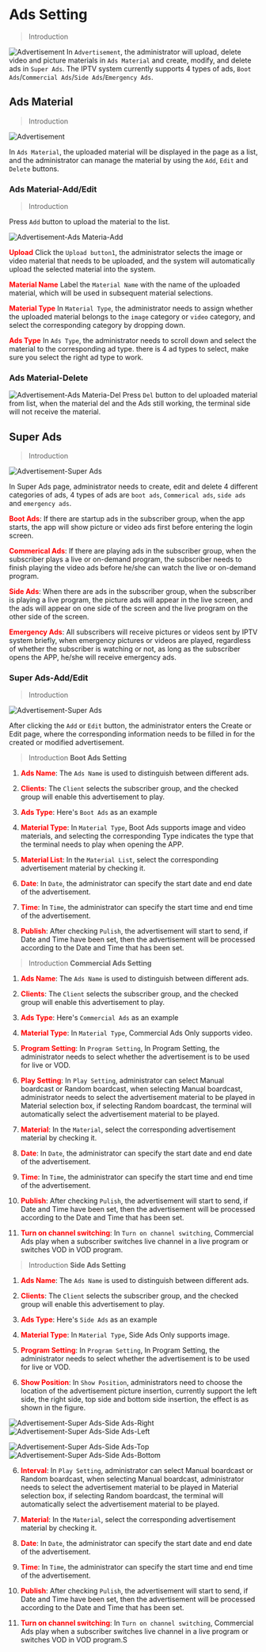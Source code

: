 # Ads Setting

>Introduction

![Advertisement](_images/16.png) In `Advertisement`, the administrator will upload, delete video and picture materials in `Ads Material` and create, modify, and delete ads in `Super Ads`. The IPTV system currently supports 4 types of ads, `Boot Ads`/`Commercial Ads`/`Side Ads`/`Emergency Ads`.

## Ads Material

>Introduction

![Advertisement](_images/16-1.png)

In `Ads Material`, the uploaded material will be displayed in the page as a list, and the administrator can manage the material by using the `Add`, `Edit` and `Delete` buttons.

### Ads Material-Add/Edit

>Introduction

Press `Add` button to upload the material to the list.

![Advertisement-Ads Materia-Add ](_images/16-2.png)


<font color="red">**Upload**</font> Click the `Upload button1`, the administrator selects the image or video material that needs to be uploaded, and the system will automatically upload the selected material into the system.

<font color="red">**Material Name**</font> Label the `Material Name` with the name of the uploaded material, which will be used in subsequent material selections.

<font color="red">**Material Type**</font> In `Material Type`, the administrator needs to assign whether the uploaded material belongs to the `image` category or `video` category, and select the corresponding category by dropping down.

<font color="red">**Ads Type**</font> In `Ads Type`, the administrator needs to scroll down and select the material to the corresponding ad type. there is 4 ad types to select, make sure you select the right ad type to work.

### Ads Material-Delete

![Advertisement-Ads Materia-Del ](_images/icon/icon-6.png) Press `Del` button to del uploaded material from list, when the material del and the Ads still working, the terminal side will not receive the material.

## Super Ads

>Introduction

![Advertisement-Super Ads ](_images/16-3.png)

In Super Ads page, administrator needs to create, edit and delete 4 different categories of ads, 4 types of ads are `boot ads`, `Commerical ads`, `side ads` and `emergency ads`.

<font color="red">**Boot Ads**</font>: If there are startup ads in the subscriber group, when the app starts, the app will show picture or video ads first before entering the login screen.

<font color="red">**Commerical Ads**</font>: If there are playing ads in the subscriber group, when the subscriber plays a live or on-demand program, the subscriber needs to finish playing the video ads before he/she can watch the live or on-demand program.

<font color="red">**Side Ads**</font>: When there are ads in the subscriber group, when the subscriber is playing a live program, the picture ads will appear in the live screen, and the ads will appear on one side of the screen and the live program on the other side of the screen.

<font color="red">**Emergency Ads**</font>: All subscribers will receive pictures or videos sent by IPTV system briefly, when emergency pictures or videos are played, regardless of whether the subscriber is watching or not, as long as the subscriber opens the APP, he/she will receive emergency ads.

### Super Ads-Add/Edit

>Introduction

![Advertisement-Super Ads ](_images/16-4.png)

After clicking the `Add` or `Edit` button, the administrator enters the Create or Edit page, where the corresponding information needs to be filled in for the created or modified advertisement.

>Introduction **Boot Ads Setting**

1. <font color="red">**Ads Name**</font>: The `Ads Name` is used to distinguish between different ads.

2. <font color="red">**Clients**</font>: The `Client` selects the subscriber group, and the checked group will enable this advertisement to play.

3. <font color="red">**Ads Type**</font>: Here's `Boot Ads` as an example

4. <font color="red">**Material Type**</font>: In `Material Type`, Boot Ads supports image and video materials, and selecting the corresponding Type indicates the type that the terminal needs to play when opening the APP.

5. <font color="red">**Material List**</font>: In the `Material List`, select the corresponding advertisement material by checking it.

6. <font color="red">**Date**</font>: In `Date`, the administrator can specify the start date and end date of the advertisement.

7. <font color="red">**Time**</font>: In `Time`, the administrator can specify the start time and end time of the advertisement.

8. <font color="red">**Publish**</font>: After checking `Pulish`, the advertisement will start to send, if Date and Time have been set, then the advertisement will be processed according to the Date and Time that has been set.


>Introduction **Commercial Ads Setting**

1. <font color="red">**Ads Name**</font>: The `Ads Name` is used to distinguish between different ads.

2. <font color="red">**Clients**</font>: The `Client` selects the subscriber group, and the checked group will enable this advertisement to play.

3. <font color="red">**Ads Type**</font>: Here's `Commercial Ads` as an example

4. <font color="red">**Material Type**</font>: In `Material Type`, Commercial Ads Only supports video.

5. <font color="red">**Program Setting**</font>: In `Program Setting`, In Program Setting, the administrator needs to select whether the advertisement is to be used for live or VOD.

6. <font color="red">**Play Setting**</font>: In `Play Setting`, administrator can select Manual boardcast or Random boardcast, when selecting Manual boardcast, administrator needs to select the advertisement material to be played in Material selection box, if selecting Random boardcast, the terminal will automatically select the advertisement material to be played.

7. <font color="red">**Material**</font>: In the `Material`, select the corresponding advertisement material by checking it.

8. <font color="red">**Date**</font>: In `Date`, the administrator can specify the start date and end date of the advertisement.

9. <font color="red">**Time**</font>: In `Time`, the administrator can specify the start time and end time of the advertisement.

10. <font color="red">**Publish**</font>: After checking `Pulish`, the advertisement will start to send, if Date and Time have been set, then the advertisement will be processed according to the Date and Time that has been set.

11. <font color="red">**Turn on channel switching**</font>: In `Turn on channel switching`, Commercial Ads play when a subscriber switches live channel in a live program or switches VOD in VOD program.

>Introduction **Side Ads Setting**

1. <font color="red">**Ads Name**</font>: The `Ads Name` is used to distinguish between different ads.

2. <font color="red">**Clients**</font>: The `Client` selects the subscriber group, and the checked group will enable this advertisement to play.

3. <font color="red">**Ads Type**</font>: Here's `Side Ads` as an example

4. <font color="red">**Material Type**</font>: In `Material Type`, Side Ads Only supports image.

5. <font color="red">**Program Setting**</font>: In `Program Setting`, In Program Setting, the administrator needs to select whether the advertisement is to be used for live or VOD.

6. <font color="red">**Show Position**</font>: In `Show Position`, administrators need to choose the location of the advertisement picture insertion, currently support the left side, the right side, top side and bottom side insertion, the effect is as shown in the figure.

![Advertisement-Super Ads-Side Ads-Right ](_images/16-5.png ':size=50%') ![Advertisement-Super Ads-Side Ads-Left ](_images/16-6.png ':size=50%')

![Advertisement-Super Ads-Side Ads-Top ](_images/16-7.png ':size=50%') ![Advertisement-Super Ads-Side Ads-Bottom ](_images/16-8.png ':size=50%')

6. <font color="red">**Interval**</font>: In `Play Setting`, administrator can select Manual boardcast or Random boardcast, when selecting Manual boardcast, administrator needs to select the advertisement material to be played in Material selection box, if selecting Random boardcast, the terminal will automatically select the advertisement material to be played.

7. <font color="red">**Material**</font>: In the `Material`, select the corresponding advertisement material by checking it.

8. <font color="red">**Date**</font>: In `Date`, the administrator can specify the start date and end date of the advertisement.

9. <font color="red">**Time**</font>: In `Time`, the administrator can specify the start time and end time of the advertisement.

10. <font color="red">**Publish**</font>: After checking `Pulish`, the advertisement will start to send, if Date and Time have been set, then the advertisement will be processed according to the Date and Time that has been set.

11. <font color="red">**Turn on channel switching**</font>: In `Turn on channel switching`, Commercial Ads play when a subscriber switches live channel in a live program or switches VOD in VOD program.S